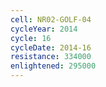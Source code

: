 ```yaml
---
cell: NR02-GOLF-04
cycleYear: 2014
cycle: 16
cycleDate: 2014-16
resistance: 334000
enlightened: 295000 
---
```

      